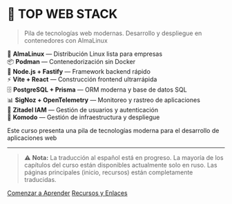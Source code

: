 # 🚀 TOP WEB STACK

> Pila de tecnologías web modernas. Desarrollo y despliegue en contenedores con AlmaLinux

🐧 **AlmaLinux** — Distribución Linux lista para empresas  
📦 **Podman** — Contenedorización sin Docker  
🚀 **Node.js + Fastify** — Framework backend rápido  
⚡ **Vite + React** — Construcción frontend ultrarrápida  
🗄️ **PostgreSQL + Prisma** — ORM moderna y base de datos SQL  
📊 **SigNoz + OpenTelemetry** — Monitoreo y rastreo de aplicaciones  
🔐 **Zitadel IAM** — Gestión de usuarios y autenticación  
🧩 **Komodo** — Gestión de infraestructura y despliegue  

Este curso presenta una pila de tecnologías moderna para el desarrollo de aplicaciones web

---

> ⚠️ **Nota:** La traducción al español está en progreso. La mayoría de los capítulos del curso están disponibles actualmente solo en ruso. Las páginas principales (inicio, recursos) están completamente traducidas.

[Comenzar a Aprender](#main)
[Recursos y Enlaces](/es/RESOURCES-AND-LINKS.md)
